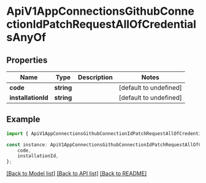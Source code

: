 # ApiV1AppConnectionsGithubConnectionIdPatchRequestAllOfCredentialsAnyOf


## Properties

Name | Type | Description | Notes
------------ | ------------- | ------------- | -------------
**code** | **string** |  | [default to undefined]
**installationId** | **string** |  | [default to undefined]

## Example

```typescript
import { ApiV1AppConnectionsGithubConnectionIdPatchRequestAllOfCredentialsAnyOf } from './api';

const instance: ApiV1AppConnectionsGithubConnectionIdPatchRequestAllOfCredentialsAnyOf = {
    code,
    installationId,
};
```

[[Back to Model list]](../README.md#documentation-for-models) [[Back to API list]](../README.md#documentation-for-api-endpoints) [[Back to README]](../README.md)
